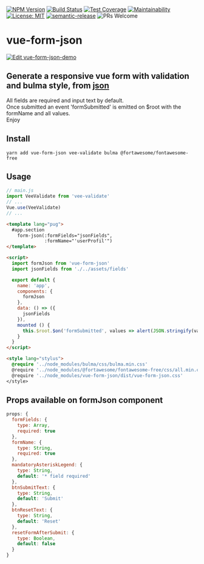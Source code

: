 [![NPM Version](https://img.shields.io/npm/v/vue-form-json.svg)](https://www.npmjs.com/package/vue-form-json)
[![Build Status](https://travis-ci.org/14nrv/vue-form-json.svg?branch=dev)](https://travis-ci.org/14nrv/vue-form-json)
[![Test Coverage](https://api.codeclimate.com/v1/badges/af5a15db118dac6343ab/test_coverage)](https://codeclimate.com/github/14nrv/vue-form-json/test_coverage)
[![Maintainability](https://api.codeclimate.com/v1/badges/af5a15db118dac6343ab/maintainability)](https://codeclimate.com/github/14nrv/vue-form-json/maintainability)
[![License: MIT](https://img.shields.io/badge/License-MIT-blue.svg)](https://opensource.org/licenses/MIT)
[![semantic-release](https://img.shields.io/badge/%20%20%F0%9F%93%A6%F0%9F%9A%80-semantic--release-e10079.svg)](https://github.com/semantic-release/semantic-release)
![PRs Welcome](https://img.shields.io/badge/PRs-welcome-brightgreen.svg)

# vue-form-json

[![Edit vue-form-json-demo](https://codesandbox.io/static/img/play-codesandbox.svg)](https://codesandbox.io/s/5y0p29onyk?module=%2Fsrc%2FApp.vue)

## Generate a responsive vue form with validation and bulma style, from [json](https://github.com/14nrv/vue-form-json/blob/master/src/components/Form/fields.json)
All fields are required and input text by default.\
Once submitted an event 'formSubmitted' is emitted on $root with the formName and all values.\
Enjoy

## Install
```
yarn add vue-form-json vee-validate bulma @fortawesome/fontawesome-free
```

## Usage
```js
// main.js
import VeeValidate from 'vee-validate'
// ...
Vue.use(VeeValidate)
// ...
```

```html
<template lang="pug">
  #app.section
    form-json(:formFields="jsonFields",
              :formName="'userProfil'")
</template>

<script>
  import formJson from 'vue-form-json'
  import jsonFields from './../assets/fields'

  export default {
    name: 'app',
    components: {
      formJson
    },
    data: () => ({
      jsonFields
    }),
    mounted () {
      this.$root.$on('formSubmitted', values => alert(JSON.stringify(values)))
    }
  }
</script>

<style lang="stylus">
  @require '../node_modules/bulma/css/bulma.min.css'
  @require '../node_modules/@fortawesome/fontawesome-free/css/all.min.css'
  @require '../node_modules/vue-form-json/dist/vue-form-json.css'
</style>
```

## Props available on formJson component
```js
props: {
  formFields: {
    type: Array,
    required: true
  },
  formName: {
    type: String,
    required: true
  },
  mandatoryAsteriskLegend: {
    type: String,
    default: '* field required'
  },
  btnSubmitText: {
    type: String,
    default: 'Submit'
  },
  btnResetText: {
    type: String,
    default: 'Reset'
  },
  resetFormAfterSubmit: {
    type: Boolean,
    default: false
  }
}
```
